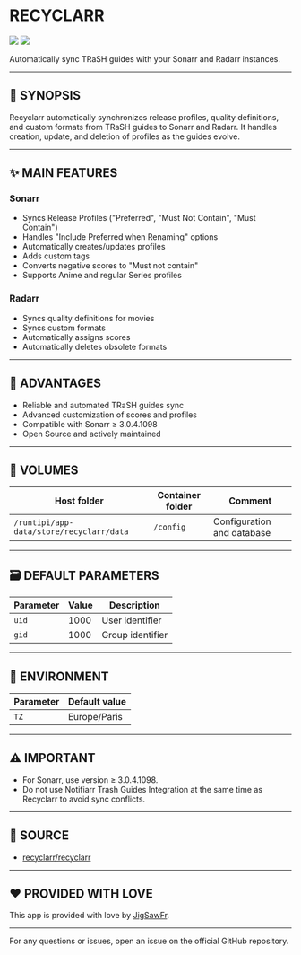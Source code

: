 # RECYCLARR

[<img src="https://img.shields.io/badge/github-source-blue?logo=github&color=040308">](https://github.com/recyclarr/recyclarr) [<img src="https://img.shields.io/github/issues/recyclarr/recyclarr?color=7842f5">](https://github.com/recyclarr/recyclarr/issues)

Automatically sync TRaSH guides with your Sonarr and Radarr instances.

---

## 📖 SYNOPSIS
Recyclarr automatically synchronizes release profiles, quality definitions, and custom formats from TRaSH guides to Sonarr and Radarr. It handles creation, update, and deletion of profiles as the guides evolve.

---

## ✨ MAIN FEATURES

### Sonarr
- Syncs Release Profiles ("Preferred", "Must Not Contain", "Must Contain")
- Handles "Include Preferred when Renaming" options
- Automatically creates/updates profiles
- Adds custom tags
- Converts negative scores to "Must not contain"
- Supports Anime and regular Series profiles

### Radarr
- Syncs quality definitions for movies
- Syncs custom formats
- Automatically assigns scores
- Automatically deletes obsolete formats

---

## 🌟 ADVANTAGES
- Reliable and automated TRaSH guides sync
- Advanced customization of scores and profiles
- Compatible with Sonarr ≥ 3.0.4.1098
- Open Source and actively maintained

---

## 📁 VOLUMES
| Host folder | Container folder | Comment |
| ----------- | ---------------- | ------- |
| `/runtipi/app-data/store/recyclarr/data` | `/config` | Configuration and database |

---

## 🗃️ DEFAULT PARAMETERS
| Parameter | Value | Description |
| --- | --- | --- |
| `uid` | 1000 | User identifier |
| `gid` | 1000 | Group identifier |

---

## 📝 ENVIRONMENT
| Parameter | Default value |
| --- | --- |
| `TZ` | Europe/Paris |

---

## ⚠️ IMPORTANT
- For Sonarr, use version ≥ 3.0.4.1098.
- Do not use Notifiarr Trash Guides Integration at the same time as Recyclarr to avoid sync conflicts.

---

## 💾 SOURCE
* [recyclarr/recyclarr](https://github.com/recyclarr/recyclarr)

---

## ❤️ PROVIDED WITH LOVE
This app is provided with love by [JigSawFr](https://github.com/JigSawFr).

---

For any questions or issues, open an issue on the official GitHub repository.
